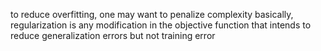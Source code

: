 to reduce overfitting, one may want to penalize complexity
basically, regularization is any modification in the objective function that intends to reduce generalization errors but not training error
